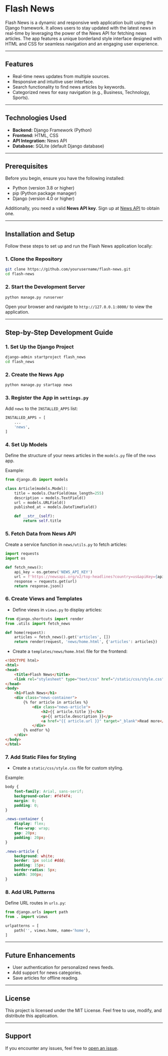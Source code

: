 # Flash News

Flash News is a dynamic and responsive web application built using the Django framework. It allows users to stay updated with the latest news in real-time by leveraging the power of the News API for fetching news articles. The app features a unique borderland style interface designed with HTML and CSS for seamless navigation and an engaging user experience.

---

## Features
- Real-time news updates from multiple sources.
- Responsive and intuitive user interface.
- Search functionality to find news articles by keywords.
- Categorized news for easy navigation (e.g., Business, Technology, Sports).

---

## Technologies Used
- **Backend:** Django Framework (Python)
- **Frontend:** HTML, CSS
- **API Integration:** News API
- **Database:** SQLite (default Django database)

---

## Prerequisites
Before you begin, ensure you have the following installed:
- Python (version 3.8 or higher)
- pip (Python package manager)
- Django (version 4.0 or higher)

Additionally, you need a valid **News API key**. Sign up at [News API](https://newsapi.org/) to obtain one.

---

## Installation and Setup
Follow these steps to set up and run the Flash News application locally:

### 1. Clone the Repository
```bash
git clone https://github.com/yourusername/flash-news.git
cd flash-news
```

### 2. Start the Development Server
```bash
python manage.py runserver
```

Open your browser and navigate to `http://127.0.0.1:8000/` to view the application.

---

## Step-by-Step Development Guide

### 1. Set Up the Django Project
```bash
django-admin startproject flash_news
cd flash_news
```

### 2. Create the News App
```bash
python manage.py startapp news
```

### 3. Register the App in `settings.py`
Add `news` to the `INSTALLED_APPS` list:

```python
INSTALLED_APPS = [
    ...
    'news',
]
```

### 4. Set Up Models
Define the structure of your news articles in the `models.py` file of the `news` app.

Example:
```python
from django.db import models

class Article(models.Model):
    title = models.CharField(max_length=255)
    description = models.TextField()
    url = models.URLField()
    published_at = models.DateTimeField()

    def __str__(self):
        return self.title
```

### 5. Fetch Data from News API
Create a service function in `news/utils.py` to fetch articles:

```python
import requests
import os

def fetch_news():
    api_key = os.getenv('NEWS_API_KEY')
    url = f'https://newsapi.org/v2/top-headlines?country=us&apiKey={api_key}'
    response = requests.get(url)
    return response.json()
```

### 6. Create Views and Templates
- Define views in `views.py` to display articles:

```python
from django.shortcuts import render
from .utils import fetch_news

def home(request):
    articles = fetch_news().get('articles', [])
    return render(request, 'news/home.html', {'articles': articles})
```

- Create a `templates/news/home.html` file for the frontend:

```html
<!DOCTYPE html>
<html>
<head>
    <title>Flash News</title>
    <link rel="stylesheet" type="text/css" href="/static/css/style.css">
</head>
<body>
    <h1>Flash News</h1>
    <div class="news-container">
        {% for article in articles %}
            <div class="news-article">
                <h2>{{ article.title }}</h2>
                <p>{{ article.description }}</p>
                <a href="{{ article.url }}" target="_blank">Read more</a>
            </div>
        {% endfor %}
    </div>
</body>
</html>
```

### 7. Add Static Files for Styling
- Create a `static/css/style.css` file for custom styling.

Example:
```css
body {
    font-family: Arial, sans-serif;
    background-color: #f4f4f4;
    margin: 0;
    padding: 0;
}

.news-container {
    display: flex;
    flex-wrap: wrap;
    gap: 20px;
    padding: 20px;
}

.news-article {
    background: white;
    border: 1px solid #ddd;
    padding: 15px;
    border-radius: 5px;
    width: 300px;
}
```

### 8. Add URL Patterns
Define URL routes in `urls.py`:

```python
from django.urls import path
from . import views

urlpatterns = [
    path('', views.home, name='home'),
]
```

---

## Future Enhancements
- User authentication for personalized news feeds.
- Add support for news categories.
- Save articles for offline reading.

---

## License
This project is licensed under the MIT License. Feel free to use, modify, and distribute this application.

---

## Support
If you encounter any issues, feel free to [open an issue](https://github.com/Shakir555/flash_news/issues).

